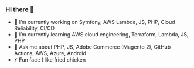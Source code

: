 ### Hi there 👋

- 🔭 I’m currently working on Symfony, AWS Lambda, JS, PHP, Cloud Reliability, CI/CD
- 🌱 I’m currently learning AWS cloud engineering, Terraform, Lambda, JS, PHP
- 💬 Ask me about PHP, JS, Adobe Commerce (Magento 2), GitHub Actions, AWS, Azure, Android
- ⚡ Fun fact: I like fried chicken

<!--
**asrindayananda/asrindayananda** is a ✨ _special_ ✨ repository because its `README.md` (this file) appears on your GitHub profile.

Here are some ideas to get you started:

- 🔭 I’m currently working on ...
- 🌱 I’m currently learning ...
- 👯 I’m looking to collaborate on ...
- 🤔 I’m looking for help with ...
- 💬 Ask me about ...
- 📫 How to reach me: ...
- 😄 Pronouns: ...
- ⚡ Fun fact: ...
-->
